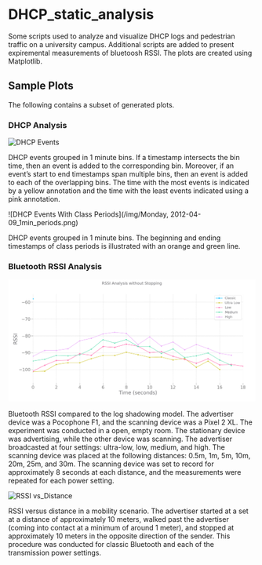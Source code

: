# DHCP_static_analysis
Some scripts used to analyze and visualize DHCP logs and pedestrian traffic on a university campus. Additional scripts are added to present expiremental measurements of bluetoosh RSSI. The plots are created using Matplotlib. 

## Sample Plots
The following contains a subset of generated plots.

### DHCP Analysis
![DHCP Events](/img/Monday_2012-04-09_1min.png)

DHCP events grouped in 1 minute bins. If a timestamp intersects the bin time, then an event is added to the corresponding bin. Moreover, if an event’s start to end timestamps span multiple bins, then an event is added to each of the overlapping bins. The time with the most events is indicated by a yellow annotation and the time with the least events indicated using a pink annotation. 

![DHCP Events With Class Periods](/img/Monday, 2012-04-09_1min_periods.png)

DHCP events grouped in 1 minute bins. The beginning and ending timestamps of class periods is illustrated with an orange and green line.

### Bluetooth RSSI Analysis
![RSSI Analysis](/img/rssi_s1.png)

Bluetooth RSSI compared to the log shadowing model. The advertiser device was a Pocophone F1, and the scanning device was a Pixel 2 XL. The experiment was conducted in a open, empty room. The stationary device was advertising, while the other device was scanning. The advertiser broadcasted at four settings: ultra-low, low, medium, and high. The scanning device was placed at the following distances: 0.5m, 1m, 5m, 10m, 20m, 25m, and 30m. The scanning device was set to record for approximately 8 seconds at each distance, and the measurements were repeated for each power setting. 

![RSSI vs_Distance](/img/galaxy-s8_versus_pocophone_distance.png)

RSSI versus distance in a mobility scenario. The advertiser started at a set at a distance of approximately 10 meters, walked past the advertiser (coming into contact at a minimum of around 1 meter), and stopped at approximately 10 meters in the opposite direction of the sender. This procedure was conducted for classic Bluetooth and each of the transmission power settings. 
